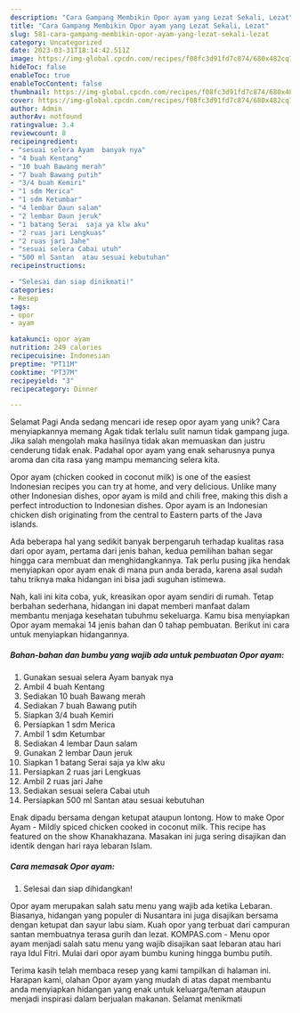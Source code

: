 ```yaml
---
description: "Cara Gampang Membikin Opor ayam yang Lezat Sekali, Lezat"
title: "Cara Gampang Membikin Opor ayam yang Lezat Sekali, Lezat"
slug: 581-cara-gampang-membikin-opor-ayam-yang-lezat-sekali-lezat
category: Uncategorized
date: 2023-03-31T18:14:42.511Z
image: https://img-global.cpcdn.com/recipes/f08fc3d91fd7c874/680x482cq70/opor-ayam-foto-resep-utama.jpg
hideToc: false
enableToc: true
enableTocContent: false
thumbnail: https://img-global.cpcdn.com/recipes/f08fc3d91fd7c874/680x482cq70/opor-ayam-foto-resep-utama.jpg
cover: https://img-global.cpcdn.com/recipes/f08fc3d91fd7c874/680x482cq70/opor-ayam-foto-resep-utama.jpg
author: Admin
authorAv: notfound
ratingvalue: 3.4
reviewcount: 8
recipeingredient:
- "sesuai selera Ayam  banyak nya"
- "4 buah Kentang"
- "10 buah Bawang merah"
- "7 buah Bawang putih"
- "3/4 buah Kemiri"
- "1 sdm Merica"
- "1 sdm Ketumbar"
- "4 lembar Daun salam"
- "2 lembar Daun jeruk"
- "1 batang Serai  saja ya klw aku"
- "2 ruas jari Lengkuas"
- "2 ruas jari Jahe"
- "sesuai selera Cabai utuh"
- "500 ml Santan  atau sesuai kebutuhan"
recipeinstructions:

- "Selesai dan siap dinikmati!"
categories:
- Resep
tags:
- opor
- ayam

katakunci: opor ayam 
nutrition: 249 calories
recipecuisine: Indonesian
preptime: "PT11M"
cooktime: "PT37M"
recipeyield: "3"
recipecategory: Dinner

---
```



Selamat Pagi Anda sedang mencari ide resep opor ayam yang unik? Cara menyiapkannya memang Agak tidak terlalu sulit namun tidak gampang juga. Jika salah mengolah maka hasilnya tidak akan memuaskan dan justru cenderung tidak enak. Padahal opor ayam yang enak seharusnya punya aroma dan cita rasa yang mampu memancing selera kita.


Opor ayam (chicken cooked in coconut milk) is one of the easiest Indonesian recipes you can try at home, and very delicious. Unlike many other Indonesian dishes, opor ayam is mild and chili free, making this dish a perfect introduction to Indonesian dishes. Opor ayam is an Indonesian chicken dish originating from the central to Eastern parts of the Java islands.

Ada beberapa hal yang sedikit banyak berpengaruh terhadap kualitas rasa dari opor ayam, pertama dari jenis bahan, kedua pemilihan bahan segar hingga cara membuat dan menghidangkannya. Tak perlu pusing jika hendak menyiapkan opor ayam enak di mana pun anda berada, karena asal sudah tahu triknya maka hidangan ini bisa jadi suguhan istimewa.


Nah, kali ini kita coba, yuk, kreasikan opor ayam sendiri di rumah. Tetap berbahan sederhana, hidangan ini dapat memberi manfaat dalam membantu menjaga kesehatan tubuhmu sekeluarga. Kamu bisa menyiapkan Opor ayam memakai 14 jenis bahan dan 0 tahap pembuatan. Berikut ini cara untuk menyiapkan hidangannya.

<!--inarticleads1-->

##### Bahan-bahan dan bumbu yang wajib ada untuk pembuatan Opor ayam:

1. Gunakan sesuai selera Ayam  banyak nya
1. Ambil 4 buah Kentang
1. Sediakan 10 buah Bawang merah
1. Sediakan 7 buah Bawang putih
1. Siapkan 3/4 buah Kemiri
1. Persiapkan 1 sdm Merica
1. Ambil 1 sdm Ketumbar
1. Sediakan 4 lembar Daun salam
1. Gunakan 2 lembar Daun jeruk
1. Siapkan 1 batang Serai  saja ya klw aku
1. Persiapkan 2 ruas jari Lengkuas
1. Ambil 2 ruas jari Jahe
1. Sediakan sesuai selera Cabai utuh
1. Persiapkan 500 ml Santan  atau sesuai kebutuhan


Enak dipadu bersama dengan ketupat ataupun lontong. How to make Opor Ayam - Mildly spiced chicken cooked in coconut milk. This recipe has featured on the show Khanakhazana. Masakan ini juga sering disajikan dan identik dengan hari raya lebaran Islam. 

<!--inarticleads2-->

##### Cara memasak Opor ayam:


1. Selesai dan siap dihidangkan!

Opor ayam merupakan salah satu menu yang wajib ada ketika Lebaran. Biasanya, hidangan yang populer di Nusantara ini juga disajikan bersama dengan ketupat dan sayur labu siam. Kuah opor yang terbuat dari campuran santan membuatnya terasa gurih dan lezat. KOMPAS.com - Menu opor ayam menjadi salah satu menu yang wajib disajikan saat lebaran atau hari raya Idul Fitri. Mulai dari opor ayam bumbu kuning hingga bumbu putih. 

Terima kasih telah membaca resep yang kami tampilkan di halaman ini. Harapan kami, olahan Opor ayam yang mudah di atas dapat membantu anda menyiapkan hidangan yang enak untuk keluarga/teman ataupun menjadi inspirasi dalam berjualan makanan. Selamat menikmati
